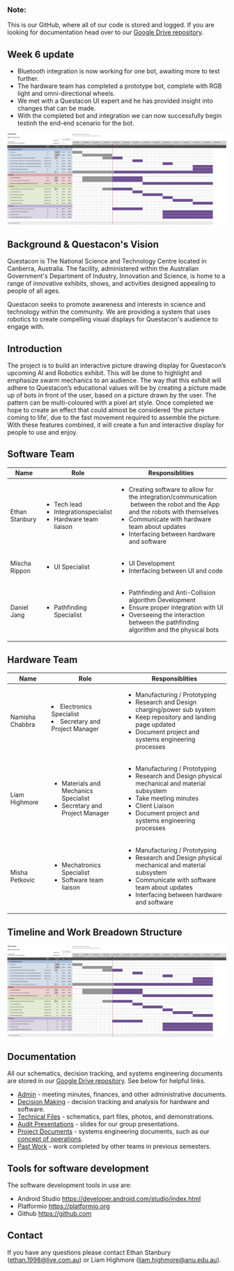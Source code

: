 ﻿### Note: 
This is our GitHub, where all of our code is stored and logged. If you are looking for documentation head over to our [Google Drive repository](https://drive.google.com/drive/folders/16jXwYcN4NbzW0Ln2P1bCA10uX1lFQW0Q?usp=sharing).

## Week 6 update
 * Bluetooth integration is now working for one bot, awaiting more to test further.
 * The hardware team has completed a prototype bot, complete with RGB light and omni-directional wheels.
 * We met with a Questacon UI expert and he has provided insight into changes that can be made.
 * With the completed bot and integration we can now successfully begin testinh the end-end scenario for the bot.

![alt text](https://github.com/EthanStanbury/Pixel_Bot_Dev_Space/blob/master/Images/Gantt%20Chart%20v1%20ProjectSchedule%20WK%201-12-1.png)

## Background & Questacon's Vision
Questacon is The National Science and Technology Centre located in Canberra, Australia. The facility, administered within the Australian Government's Department of Industry, Innovation and Science, is home to a range of innovative exhibits, shows, and activities designed appealing to people of all ages.

Questacon seeks to promote awareness and interests in science and technology within the community. We are providing a system that uses robotics to create compelling visual displays for Questacon's audience to engage with.

## Introduction
The project is to build an interactive picture drawing display for Questacon’s upcoming AI and Robotics exhibit. This will be done to highlight and emphasize swarm mechanics to an audience. The way that this exhibit will adhere to Questacon’s educational values will be by creating a picture made up of bots in front of the user, based on a picture drawn by the user. The pattern can be multi-coloured with a pixel art style. Once completed we hope to create an effect that could almost be considered ‘the picture coming to life’, due to the fast movement required to assemble the picture. With these features combined, it will create a fun and interactive display for people to use and enjoy.

## Software Team
| Name       |       Role     | Responsiblities  |
| ---------------|-------------| --------------|
|Ethan Stanbury| <ul><li>Tech lead</li><li>Integrationspecialist</li><li>Hardware team liaison</li></ul> |<ul><li>Creating software to allow for the integration/communication  between the robot and the App and the robots with themselves</li><li>Communicate with hardware team about updates</li><li>Interfacing between hardware and software</li></ul>|
|Mischa Rippon|<ul><li>UI Specialist</li></ul>|<ul> <li>UI Development</li><li>Interfacing between UI and code</li></ul>|
|Daniel Jang| <ul><li>Pathfinding Specialist</li> </ul>|<ul> <li>Pathfinding and Anti-Collision algorithm Development</li><li> Ensure proper integration with UI</li><li> Overseeing the interaction between the pathfinding algorithm and the physical bots</li></ul>|

## Hardware Team
| Name       |       Role     | Responsiblities  |
| ---------------|-------------| --------------|
|Namisha Chabbra | </ul><li>Electronics Specialist</li><li>Secretary and Project Manager</li> <ul>|<ul><li>Manufacturing / Prototyping</li> <li>Research and Design charging/power sub system</li><li> Keep repository and landing page updated </li><li>Document project and systems engineering processes </li></ul>|
|Liam Highmore |<ul> <li>Materials and Mechanics Specialist</li><li>Secretary and Project Manager</li></ul>|<ul><li>Manufacturing / Prototyping</li> <li>Research and Design physical mechanical and material subsystem</li><li>Take meeting minutes</li><li>Client Liaison</li><li>Document project and systems engineering processes</li></ul>|
|Misha Petkovic|<ul> <li>Mechatronics Specialist</li><li>Software team liaison</li></ul>|<ul><li>Manufacturing / Prototyping</li> <li>Research and Design physical mechanical and material subsystem</li><li>Communicate with software team about updates </li><li>Interfacing between hardware and software</li></ul>|

## Timeline and Work Breadown Structure
![alt text](https://github.com/EthanStanbury/Pixel_Bot_Dev_Space/blob/master/Images/Gantt%20Chart%20v1%20ProjectSchedule%20WK%201-12-1.png)

## Documentation

All our schematics, decision tracking, and systems engineering documents are stored in our [Google Drive repository](https://drive.google.com/drive/folders/16jXwYcN4NbzW0Ln2P1bCA10uX1lFQW0Q?usp=sharing). See below for helpful links.

* [Admin](https://drive.google.com/drive/folders/1NDGPlbAWPqiB4-PN0hH1JrsNczGX43WI) - meeting minutes, finances, and other administrative documents.
* [Decision Making](https://drive.google.com/drive/folders/1HIMX3NuXUMVcE0Oukll7nH0dJ6RsnDyC?usp=sharing) - decision tracking and analysis for hardware and software.
* [Technical Files](https://drive.google.com/drive/folders/19XwCw08ozjGYxg1kbVKrfIjXPqlrIxm9) - schematics, part files, photos, and demonstrations.
* [Audit Presentations](https://drive.google.com/drive/folders/1mxzTR-K7Zuuramnosn8HR2dhiKyCwSw9) - slides for our group presentations.
* [Project Documents](https://drive.google.com/drive/folders/1MHnXH6Gkt3pP4XsoZ2qv4_UxF8ShZBOm) - systems engineering documents, such as our [concept of operations](https://drive.google.com/file/d/1j5KhOBmlKu8sYWbr89peX3zaD081nE_w/view?usp=sharing).
* [Past Work](https://drive.google.com/drive/folders/11kuLpgpWFmtDX-ErQjgKcSv7DiojZMwp?usp=sharing) - work completed by other teams in previous semesters.

## Tools for software development 
The software development tools in use are:

* Android Studio <https://developer.android.com/studio/index.html>
* Platformio <https://platformio.org>
* Github <https://github.com>

## Contact
If you have any questions please contact Ethan Stanbury (ethan.1998@live.com.au) or Liam Highmore (liam.highmore@anu.edu.au).

